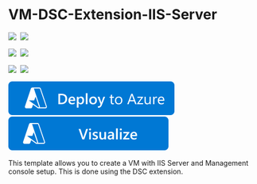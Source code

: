 # VM-DSC-Extension-IIS-Server

<IMG SRC="https://azurequickstartsservice.blob.core.windows.net/badges/dsc-extension-iis-server-windows-vm/PublicLastTestDate.svg" />&nbsp;
<IMG SRC="https://azurequickstartsservice.blob.core.windows.net/badges/dsc-extension-iis-server-windows-vm/PublicDeployment.svg" />&nbsp;

<IMG SRC="https://azurequickstartsservice.blob.core.windows.net/badges/dsc-extension-iis-server-windows-vm/FairfaxLastTestDate.svg" />&nbsp;
<IMG SRC="https://azurequickstartsservice.blob.core.windows.net/badges/dsc-extension-iis-server-windows-vm/FairfaxDeployment.svg" />&nbsp;

<IMG SRC="https://azurequickstartsservice.blob.core.windows.net/badges/dsc-extension-iis-server-windows-vm/BestPracticeResult.svg" />&nbsp;
<IMG SRC="https://azurequickstartsservice.blob.core.windows.net/badges/dsc-extension-iis-server-windows-vm/CredScanResult.svg" />&nbsp;

<a href="https://portal.azure.com/#create/Microsoft.Template/uri/https%3A%2F%2Fraw.githubusercontent.com%2FAzure%2Fazure-quickstart-templates%2Fmaster%2Fdsc-extension-iis-server-windows-vm%2Fazuredeploy.json" target="_blank">
    <img src="https://raw.githubusercontent.com/Azure/azure-quickstart-templates/master/1-CONTRIBUTION-GUIDE/images/deploytoazure.svg"/>
</a>
<a href="http://armviz.io/#/?load=https%3A%2F%2Fraw.githubusercontent.com%2FAzure%2Fazure-quickstart-templates%2Fmaster%2Fdsc-extension-iis-server-windows-vm%2Fazuredeploy.json" target="_blank">
    <img src="https://raw.githubusercontent.com/Azure/azure-quickstart-templates/master/1-CONTRIBUTION-GUIDE/images/visualizebutton.svg"/>
</a>

This template allows you to create a VM with IIS Server and Management console setup. This is done using the DSC extension.

